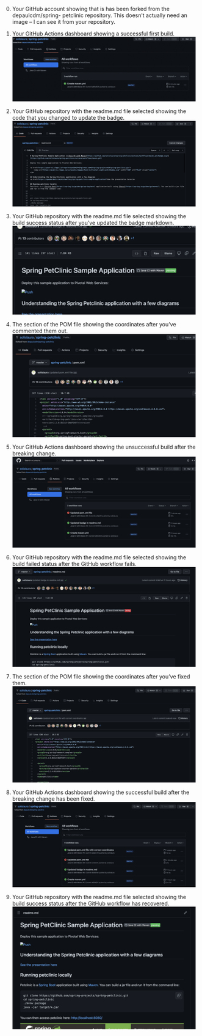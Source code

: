 0. Your GitHub account showing that is has been forked from the depaulcdm/spring- petclinic repository. This doesn’t actually need an image – I can see it from your repository.

1. Your GitHub Actions dashboard showing a successful first build.
![Screen Capture #1](figures/Screenshot_1_Succ_First_Build.png)

2. Your GitHub repository with the readme.md file selected showing the code that you changed to update the badge.
![Screen Capture #2](figures/Screenshot_2_readMe_badge.png)

3. Your GitHub repository with the readme.md file selected showing the build success status after you’ve updated the badge markdown.
![Screen Capture #3](figures/Screenshot_3_readme.md_after_Badge.png)

4. The section of the POM file showing the coordinates after you’ve commented them out.
![Screen Capture #4](figures/Screenshot_4_POM_Coordinates_Commented_Out.png)

5. Your GitHub Actions dashboard showing the unsuccessful build after the breaking change.
![Screen Capture #5](figures/Screenshot_5_Unsuccessful_Build.png)

6. Your GitHub repository with the readme.md file selected showing the build failed status after the GitHub workflow fails.
![Screen Capture #6](figures/Screenshot_6_readMe_failed.png)

7. The section of the POM file showing the coordinates after you’ve fixed them.
![Screen Capture #7](figures/Screenshot_7_FixedPOMCoordinates.png)

8. Your GitHub Actions dashboard showing the successful build after the breaking change has been fixed.
![Screen Capture #8](figures/Screenshot_8_SuccessfulBuildAfterBreak.png)

9. Your GitHub repository with the readme.md file selected showing the build success status after the GitHub workflow has recovered.
![Screen Capture #9](figures/Screenshot_9_ReadMeAfterRecovery.png)
